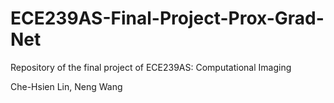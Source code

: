 # ECE239AS-Final-Project-Prox-Grad-Net
Repository of the final project of ECE239AS: Computational Imaging

Che-Hsien Lin, Neng Wang


